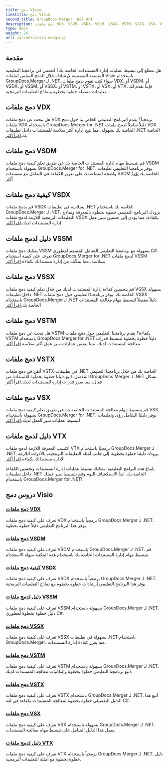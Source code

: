 ```yaml
---
title: دمج Visio
linktitle: دمج Visio
second_title: GroupDocs.Merger .NET API
description: دمج ملفات VDX، VSDM، VSDX، VSSM، VSSX، VSTM، VSTX، VSX، VTX بسهولة باستخدام GroupDocs.Merger لـ .NET. برامج تعليمية خطوة بخطوة لدمج المستندات بسلاسة.
type: docs
weight: 24
url: /ar/net/visio-merging/
---
```


## مقدمة

هل تتطلع إلى تبسيط عمليات إدارة المستندات الخاصة بك؟ انغمس في برامجنا التعليمية المنسقة المصممة لإرشادك خلال الدمج السلس لملفات Visio باستخدام GroupDocs.Merger لـ .NET. سواء كنت تقوم بدمج ملفات VDX، أو VSDM، أو VSDX، أو VSSM، أو VSSX، أو VSTM، أو VSTX، أو VSX، أو VTX، فإننا نقدم لك تعليمات مفصلة خطوة بخطوة ونماذج التعليمات البرمجية.

## دمج ملفات VDX

 هل تبحث عن دمج ملفات VDX برمجياً؟ يقدم البرنامج التعليمي الخاص بنا حول دمج ملفات VDX باستخدام GroupDocs.Merger for .NET دليلاً شاملاً لدمج ملفات VDX الخاصة بك بسهولة، مما يتيح إدارة أكثر سلاسة للمستندات داخل تطبيقات .NET الخاصة بك.[اقرأ أكثر](./merge-vdx-files/)

## دمج ملفات VSDM

قم بتبسيط مهام إدارة المستندات الخاصة بك عن طريق تعلم كيفية دمج ملفات VSDM بسهولة باستخدام GroupDocs.Merger for .NET. يوفر برنامجنا التعليمي تعليمات واضحة لمساعدتك على تعزيز الكفاءة في التعامل مع مستندات VSDM الخاصة بك.[اقرأ أكثر](./merging-vsdm-files/)

## كيفية دمج ملفات VSDX

 قم بدمج ملفات VSDX بسلاسة في تطبيقات .NET الخاصة بك باستخدام GroupDocs.Merger لـ .NET. يزودك البرنامج التعليمي خطوة بخطوة بالمعرفة ونماذج التعليمات البرمجية اللازمة لدمج ملفات VSDX بكفاءة، مما يؤدي إلى تحسين سير عمل إدارة المستندات لديك.[اقرأ أكثر](./how-to-merge-vsdx-files/)

## دليل لدمج ملفات VSSM

 يمكنك دمج ملفات VSSM بسهولة مع برنامجنا التعليمي الشامل المصمم لمطوري C#. تعرف على كيفية استخدام GroupDocs.Merger for .NET لدمج ملفات VSSM بسلاسة، مما يمكّنك من إدارة مستنداتك بكفاءة.[اقرأ أكثر](./guide-merging-vssm-files/)

## دمج ملفات VSSX

قم بتحسين كفاءة إدارة المستندات لديك من خلال تعلم كيفية دمج ملفات VSSX بسهولة داخل تطبيقات .NET الخاصة بك. يوفر برنامجنا التعليمي حول دمج ملفات VSSX باستخدام GroupDocs.Merger لـ .NET دليلاً مفصلاً لتبسيط مهام معالجة المستندات الخاصة بك.[اقرأ أكثر](./merging-vssx-files/)

## دمج ملفات VSTM

 هل تبحث عن دمج ملفات VSTM بكفاءة؟ يقدم برنامجنا التعليمي حول دمج ملفات VSTM باستخدام GroupDocs.Merger for .NET دليلاً خطوة بخطوة لتبسيط قدرات معالجة المستندات لديك، مما يضمن عمليات سير عمل أكثر سلاسة.[اقرأ أكثر](./merge-vstm-files/)

## دمج ملفات VSTX

 أتقن فن دمج ملفات VSTX في تطبيقات .NET الخاصة بك من خلال برنامجنا التعليمي المفصل. اتبع دليلنا خطوة بخطوة للاستفادة من GroupDocs.Merger لـ .NET بشكل فعال، مما يعزز قدرات إدارة المستندات لديك.[اقرأ أكثر](./merging-vstx-files/)

## دمج ملفات VSX

قم بتبسيط مهام معالجة المستندات الخاصة بك عن طريق تعلم كيفية دمج ملفات VSX بسهولة باستخدام GroupDocs.Merger for .NET. يوفر دليلنا الشامل رؤى وتعليمات لتبسيط عمليات سير العمل لديك.[اقرأ أكثر](./merge-vsx-files/)

## دليل لدمج ملفات VTX

 اكتسب المعرفة اللازمة لدمج ملفات VTX برمجيًا باستخدام GroupDocs.Merger لـ .NET. يزودك دليلنا خطوة بخطوة، إلى جانب أمثلة التعليمات البرمجية، بالأدوات اللازمة لإدارة مستنداتك بكفاءة.[اقرأ أكثر](./guide-merging-vtx-files/)

باتباع هذه البرامج التعليمية، يمكنك تبسيط عمليات إدارة المستندات وتحسين الكفاءة داخل تطبيقات .NET الخاصة بك. ابدأ الاستكشاف اليوم وقم بتبسيط سير عملك باستخدام GroupDocs.Merger for .NET!.
## دروس دمج Visio
### [دمج ملفات VDX](./merge-vdx-files/)
تعرف على كيفية دمج ملفات VDX برمجياً باستخدام GroupDocs.Merger لـ .NET. يوفر هذا البرنامج التعليمي دليلاً خطوة بخطوة.
### [دمج ملفات VSDM](./merging-vsdm-files/)
تعرف على كيفية دمج ملفات VSDM باستخدام GroupDocs.Merger لـ .NET. قم بتبسيط مهام إدارة المستندات الخاصة بك باستخدام هذه المكتبة سهلة الاستخدام.
### [كيفية دمج ملفات VSDX](./how-to-merge-vsdx-files/)
تعرف على كيفية دمج ملفات VSDX برمجياً باستخدام GroupDocs.Merger لـ .NET. يوفر هذا البرنامج التعليمي إرشادات خطوة بخطوة مع نماذج التعليمات البرمجية.
### [دليل لدمج ملفات VSSM](./guide-merging-vssm-files/)
تعرف على كيفية دمج ملفات VSSM بسهولة باستخدام GroupDocs.Merger لـ .NET. دليل خطوة بخطوة لمطوري C#.
### [دمج ملفات VSSX](./merging-vssx-files/)
تعرف على كيفية دمج ملفات VSSX بسهولة في تطبيقات .NET باستخدام GroupDocs.Merger، مما يعزز كفاءة إدارة المستندات.
### [دمج ملفات VSTM](./merge-vstm-files/)
تعرف على كيفية دمج ملفات VSTM بسهولة باستخدام GroupDocs.Merger لـ .NET. اتبع برنامجنا التعليمي خطوة بخطوة وإمكانيات معالجة المستندات لديك.
### [دمج ملفات VSTX](./merging-vstx-files/)
تعرف على كيفية دمج ملفات VSTX باستخدام GroupDocs.Merger لـ .NET. اتبع هذا الدليل التفصيلي خطوة بخطوة لمعالجة المستندات بكفاءة في لغة C#.
### [دمج ملفات VSX](./merge-vsx-files/)
تعرف على كيفية دمج ملفات VSX بسهولة باستخدام GroupDocs.Merger لـ .NET. يعمل هذا الدليل الشامل على تبسيط مهام معالجة المستندات.
### [دليل لدمج ملفات VTX](./guide-merging-vtx-files/)
تعرف على كيفية دمج ملفات VTX برمجياً باستخدام GroupDocs.Merger لـ .NET. دليل خطوة بخطوة مع أمثلة التعليمات البرمجية.